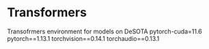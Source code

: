 # Transformers
Transofrmers environment for models on DeSOTA
pytorch-cuda=11.6 
pytorch==1.13.1 
torchvision==0.14.1 
torchaudio==0.13.1 

